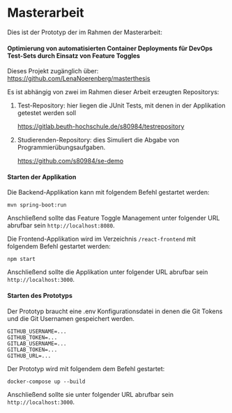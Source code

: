 # Masterarbeit

Dies ist der Prototyp der im Rahmen der Masterarbeit:

#### Optimierung von automatisierten Container Deployments für DevOps Test-Sets durch Einsatz von Feature Toggles

Dieses Projekt zugänglich über: https://github.com/LenaNoerenberg/masterthesis

Es ist abhängig von zwei im Rahmen dieser Arbeit erzeugten Repositorys:

1. Test-Repository: hier liegen die JUnit Tests, mit denen in der Applikation getestet werden soll

   https://gitlab.beuth-hochschule.de/s80984/testrepository

2. Studierenden-Repository: dies Simuliert die Abgabe von Programmierübungsaufgaben.

   https://github.com/s80984/se-demo

#### Starten der Applikation

Die Backend-Applikation kann mit folgendem Befehl gestartet werden:

```
mvn spring-boot:run
```

Anschließend sollte das Feature Toggle Management unter folgender URL abrufbar sein `http://localhost:8080`.

Die Frontend-Applikation wird im Verzeichnis  `/react-frontend` mit folgendem Befehl gestartet werden:

```
npm start
```

Anschließend sollte die Applikation unter folgender URL abrufbar sein `http://localhost:3000`.



#### Starten des Prototyps

Der Prototyp braucht eine .env Konfigurationsdatei in denen die Git Tokens und die Git Usernamen gespeichert werden.

```
GITHUB_USERNAME=...
GITHUB_TOKEN=...
GITLAB_USERNAME=...
GITLAB_TOKEN=...
GITHUB_URL=...
```



Der Prototyp wird mit folgendem dem Befehl gestartet:

```
docker-compose up --build
```


Anschließend sollte sie unter folgender URL abrufbar sein `http://localhost:3000`.
